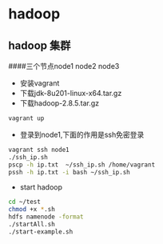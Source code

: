 # hadoop

## hadoop 集群
####三个节点node1 node2 node3

- 安装vagrant
- 下载jdk-8u201-linux-x64.tar.gz
- 下载hadoop-2.8.5.tar.gz

```bash
vagrant up
```

- 登录到node1,下面的作用是ssh免密登录

```bash
vagrant ssh node1
./ssh_ip.sh
pscp -h ip.txt  ~/ssh_ip.sh /home/vagrant 
pssh -h ip.txt -i bash ~/ssh_ip.sh
```

- start hadoop

```bash
cd ~/test
chmod +x *.sh
hdfs namenode -format
./startAll.sh
./start-example.sh
```




